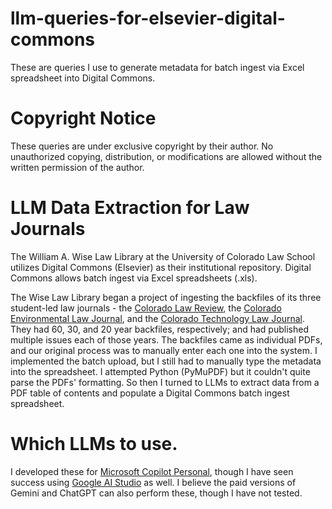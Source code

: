 # llm-queries-for-elsevier-digital-commons
These are queries I use to generate metadata for batch ingest via Excel spreadsheet into Digital Commons.

# Copyright Notice
These queries are under exclusive copyright by their author. No unauthorized copying, distribution, or modifications are allowed without the written permission of the author.

# LLM Data Extraction for Law Journals
The William A. Wise Law Library at the University of Colorado Law School utilizes Digital Commons (Elsevier) as their institutional repository. Digital Commons allows batch ingest via Excel spreadsheets (.xls).

The Wise Law Library began a project of ingesting the backfiles of its three student-led law journals - the <a href='https://scholar.law.colorado.edu/lawreview/'>Colorado Law Review</a>, the <a href='https://scholar.law.colorado.edu/celj/'>Colorado Environmental Law Journal</a>, and the <a href='https://scholar.law.colorado.edu/ctlj/'>Colorado Technology Law Journal</a>. They had 60, 30, and 20 year backfiles, respectively; and had published multiple issues each of those years. The backfiles came as individual PDFs, and our original process was to manually enter each one into the system. I implemented the batch upload, but I still had to manually type the metadata into the spreadsheet. I attempted Python (PyMuPDF) but it couldn't quite parse the PDFs' formatting. So then I turned to LLMs to extract data from a PDF table of contents and populate a Digital Commons batch ingest spreadsheet.

# Which LLMs to use.
I developed these for <a href='https://copilot.microsoft.com/chats/xfhAYakuv258sauAA6X7p'>Microsoft Copilot Personal</a>, though I have seen success using <a href='https://aistudio.google.com/prompts/new_chat'>Google AI Studio</a> as well. I believe the paid versions of Gemini and ChatGPT can also perform these, though I have not tested.

